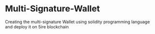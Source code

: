 # Multi-Signature-Wallet
Creating the  multi-signature Wallet using solidity programming language and deploy it on 5ire blockchain
